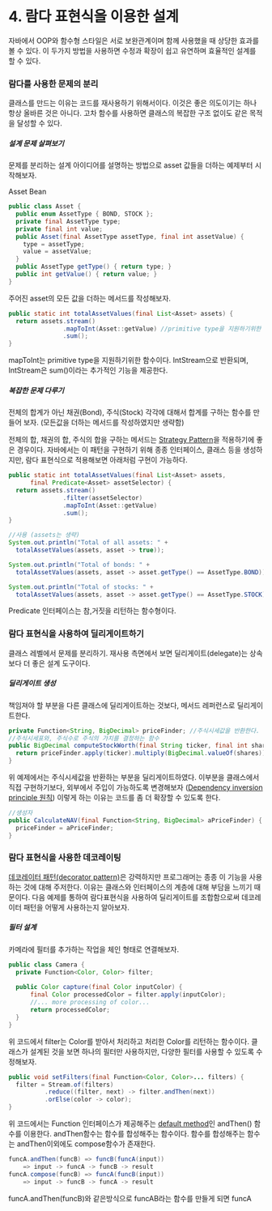 # 4. 람다 표현식을 이용한 설계

자바에서 OOP와 함수형 스타일은 서로 보완관계이며 함께 사용했을 때 상당한 효과를 볼 수 있다. 이 두가지 방법을 사용하면 수정과 확장이 쉽고 유연하며 효율적인 설계를 할 수 있다.

### 람다를 사용한 문제의 분리

클래스를 만드는 이유는 코드를 재사용하기 위해서이다. 이것은 좋은 의도이기는 하나 항상 올바른 것은 아니다. 고차 함수를 사용하면 클래스의 복잡한 구조 없이도 같은 목적을 달성할 수 있다.

##### 설계 문제 살펴보기

문제를 분리하는 설계 아이디어를 설명하는 방법으로 asset 값들을 더하는 예제부터 시작해보자.

Asset Bean

```java
public class Asset {
  public enum AssetType { BOND, STOCK }; 
  private final AssetType type;
  private final int value;
  public Asset(final AssetType assetType, final int assetValue) {
    type = assetType;
    value = assetValue;
  }
  public AssetType getType() { return type; }
  public int getValue() { return value; }
}
```

주어진 asset의 모든 값을 더하는 메서드를 작성해보자.

```java
public static int totalAssetValues(final List<Asset> assets) {
  return assets.stream()
               .mapToInt(Asset::getValue) //primitive type을 지원하기위한 맵
               .sum();
}
```

mapToInt는 primitive type을 지원하기위한 함수이다. IntStream으로 반환되며, IntStream은 sum\(\)이라는 추가적인 기능을 제공한다.

##### 복잡한 문제 다루기

전체의 합계가 아닌 채권\(Bond\), 주식\(Stock\) 각각에 대해서 합계를 구하는 함수를 만들어 보자. \(모든값을 더하는 메서드를 작성하였지만 생략함\)

전체의 합, 채권의 합, 주식의 합을 구하는 메서드는 [Strategy Pattern](http://www.insford.com/wiki/Wiki.jsp?page=%EA%B0%9D%EC%B2%B4%EC%A7%80%ED%96%A5%26%EB%94%94%EC%9E%90%EC%9D%B8%ED%8C%A8%ED%84%B4#section-_EA_B0_9D_EC_B2_B4_EC_A7_80_ED_96_A5_26_EB_94_94_EC_9E_90_EC_9D_B8_ED_8C_A8_ED_84_B4-StrategyPattern)을 적용하기에 좋은 경우이다. 자바에서는 이 패턴을 구현하기 위해 종종 인터페이스, 클래스 등을 생성하지만, 람다 표현식으로 적용해보면 아래처럼 구현이 가능하다.

```java
public static int totalAssetValues(final List<Asset> assets,
      final Predicate<Asset> assetSelector) {
  return assets.stream()
               .filter(assetSelector)
               .mapToInt(Asset::getValue)
               .sum();
}

//사용 (assets는 생략)
System.out.println("Total of all assets: " + 
  totalAssetValues(assets, asset -> true));

System.out.println("Total of bonds: " + 
  totalAssetValues(assets, asset -> asset.getType() == AssetType.BOND));

System.out.println("Total of stocks: " + 
  totalAssetValues(assets, asset -> asset.getType() == AssetType.STOCK));
```

Predicate 인터페이스는 참,거짓을 리턴하는 함수형이다.

### 람다 표현식을 사용하여 딜리게이트하기

클래스 레벨에서 문제를 분리하기. 재사용 측면에서 보면 딜리게이트\(delegate\)는 상속보다 더 좋은 설계 도구이다.

##### 딜리게이트 생성

책임져야 할 부분을 다른 클래스에 딜리게이트하는 것보다, 메서드 레퍼런스로 딜리게이트한다.

```java
private Function<String, BigDecimal> priceFinder; //주식시세값을 반환한다.
//주식시세표와, 주식수로 주식의 가치를 결정하는 함수
public BigDecimal computeStockWorth(final String ticker, final int shares) {
  return priceFinder.apply(ticker).multiply(BigDecimal.valueOf(shares));
}
```

위 예제에서는 주식시세값을 반환하는 부분을 딜리게이트하였다. 이부분을 클래스에서 직접 구현하기보다, 외부에서 주입이 가능하도록 변경해보자 \([Dependency inversion principle 원칙](http://www.insford.com/wiki/Wiki.jsp?page=%EA%B0%9D%EC%B2%B4%EC%A7%80%ED%96%A5%26%EB%94%94%EC%9E%90%EC%9D%B8%ED%8C%A8%ED%84%B4#section-_EA_B0_9D_EC_B2_B4_EC_A7_80_ED_96_A5_26_EB_94_94_EC_9E_90_EC_9D_B8_ED_8C_A8_ED_84_B4-_EC_9D_98_EC_A1_B4_EA_B4_80_EA_B3_84_EC_97_AD_EC_A0_84_EC_9B_90_EC_B9_99DIPDependencyInversionPrinciple)\) 이렇게 하는 이유는 코드를 좀 더 확장할 수 있도록 한다.

```java
//생성자
public CalculateNAV(final Function<String, BigDecimal> aPriceFinder) {
  priceFinder = aPriceFinder;
}
```

### 람다 표현식을 사용한 데코레이팅

[데코레이터 패턴\(decorator pattern\)](http://insford.com/wiki/Wiki.jsp?page=%EA%B0%9D%EC%B2%B4%EC%A7%80%ED%96%A5%26%EB%94%94%EC%9E%90%EC%9D%B8%ED%8C%A8%ED%84%B4#section-_EA_B0_9D_EC_B2_B4_EC_A7_80_ED_96_A5_26_EB_94_94_EC_9E_90_EC_9D_B8_ED_8C_A8_ED_84_B4-DecoratorPattern)은 강력하지만 프로그래머는 종종 이 기능을 사용하는 것에 대해 주저한다. 이유는 클래스와 인터페이스의 계층에 대해 부담을 느끼기 때문이다.  다음 예제를 통하여 람다표현식을 사용하여 딜리게이트를 조합함으로써 데코레이터 패턴을 어떻게 사용하는지 알아보자.

##### 필터 설계

카메라에 필터를 추가하는 작업을 체인 형태로 연결해보자.

```java
public class Camera {  
  private Function<Color, Color> filter;
  
  public Color capture(final Color inputColor) {
      final Color processedColor = filter.apply(inputColor);
      //... more processing of color...
      return processedColor;
  }
}
```

위 코드에서 filter는 Color를 받아서 처리하고 처리한 Color를 리턴하는 함수이다. 클래스가 설계된 것을 보면 하나의 필터만 사용하지만, 다양한 필터를 사용할 수 있도록 수정해보자.

```java
public void setFilters(final Function<Color, Color>... filters) {
  filter = Stream.of(filters)
		  .reduce((filter, next) -> filter.andThen(next))
		  .orElse(color -> color);
}

```

위 코드에서는 Function 인터페이스가 제공해주는 [default method](https://docs.oracle.com/javase/tutorial/java/IandI/defaultmethods.html)인 andThen\(\) 함수를 이용한다. andThen함수는 함수를 합성해주는 함수이다. 함수를 합성해주는 함수는 andThen이외에도 compose함수가 존재한다.

```java
funcA.andThen(funcB) => funcB(funcA(input))
    => input -> funcA -> funcB -> result
funcA.compose(funcB) => funcA(funcB(input))
    => input -> funcB -> funcA -> result
```

 funcA.andThen\(funcB\)와 같은방식으로 funcAB라는 함수를 만들게 되면 funcA



